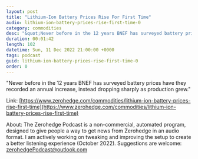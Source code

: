 ```yaml
---
layout: post
title: "Lithium-Ion Battery Prices Rise For First Time"
audio: lithium-ion-battery-prices-rise-first-time-0
category: commodities
desc: "&quot;Never before in the 12 years BNEF has surveyed battery prices have they recorded an annual increase, instead dropping sharply as production grew.&quot; "
duration: 00:01:42
length: 102
datetime: Sun, 11 Dec 2022 21:00:00 +0000
tags: podcast
guid: lithium-ion-battery-prices-rise-first-time-0
order: 0
---
```

&quot;Never before in the 12 years BNEF has surveyed battery prices have they recorded an annual increase, instead dropping sharply as production grew.&quot; 

Link: [https://www.zerohedge.com/commodities/lithium-ion-battery-prices-rise-first-time](https://www.zerohedge.com/commodities/lithium-ion-battery-prices-rise-first-time)

About: The Zerohedge Podcast is a non-commercial, automated program, designed to give people a way to get news from Zerohedge in an audio format.  I am actively working on tweaking and improving the setup to create a better listening experience (October 2022).  Suggestions are welcome: [zerohedgePodcast@outlook.com](mailto:zerohedgePodcast@outlook.com)